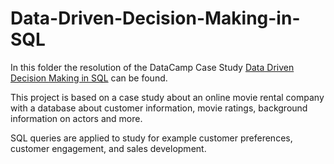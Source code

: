 # Data-Driven-Decision-Making-in-SQL

In this folder the resolution of the DataCamp Case Study [Data Driven Decision Making in SQL](https://app.datacamp.com/learn/courses/data-driven-decision-making-in-sql) can be found.

This project is based on a case study about an online movie rental company with a database about customer information, movie ratings, background information on actors and more. 

SQL queries are applied to study for example customer preferences, customer engagement, and sales development. 

